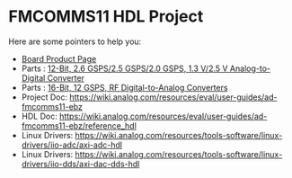 # FMCOMMS11 HDL Project

Here are some pointers to help you:
  * [Board Product Page](https://www.analog.com/ad-fmcomms11-ebz)
  * Parts : [12-Bit, 2.6 GSPS/2.5 GSPS/2.0 GSPS, 1.3 V/2.5 V Analog-to-Digital Converter](https://www.analog.com/ad9625)
  * Parts : [16-Bit, 12 GSPS, RF Digital-to-Analog Converters](https://www.analog.com/ad9162)
  * Project Doc: https://wiki.analog.com/resources/eval/user-guides/ad-fmcomms11-ebz
  * HDL Doc: https://wiki.analog.com/resources/eval/user-guides/ad-fmcomms11-ebz/reference_hdl
  * Linux Drivers: https://wiki.analog.com/resources/tools-software/linux-drivers/iio-adc/axi-adc-hdl
  * Linux Drivers: https://wiki.analog.com/resources/tools-software/linux-drivers/iio-dds/axi-dac-dds-hdl
